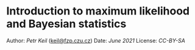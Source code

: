 
# Introduction to maximum likelihood and Bayesian statistics 

Author: *Petr Keil* (keil@fzp.czu.cz)
Date: *June 2021*
License: *CC-BY-SA*



 



